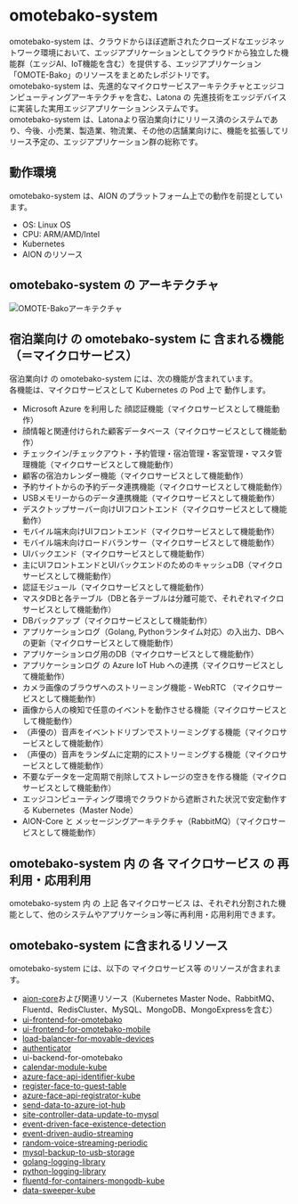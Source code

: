 # omotebako-system
omotebako-system は、クラウドからほぼ遮断されたクローズドなエッジネットワーク環境において、エッジアプリケーションとしてクラウドから独立した機能群（エッジAI、IoT機能を含む）を提供する、エッジアプリケーション「OMOTE-Bako」のリソースをまとめたレポジトリです。    
omotebako-system は、先進的なマイクロサービスアーキテクチャとエッジコンピューティングアーキテクチャを含む、Latona の 先進技術をエッジデバイスに実装した実用エッジアプリケーションシステムです。  
omotebako-system は、Latonaより宿泊業向けにリリース済のシステムであり、今後、小売業、製造業、物流業、その他の店舗業向けに、機能を拡張してリリース予定の、エッジアプリケーション群の総称です。    


## 動作環境

omotebako-system は、AION のプラットフォーム上での動作を前提としています。  

* OS: Linux OS  
* CPU: ARM/AMD/Intel  
* Kubernetes  
* AION のリソース  

## omotebako-system の アーキテクチャ  
![OMOTE-Bakoアーキテクチャ](documents/omotebako_architecture_20211016.drawio.png)    


## 宿泊業向け の omotebako-system に 含まれる機能（＝マイクロサービス）  
宿泊業向け の omotebako-system には、次の機能が含まれています。    
各機能は、マイクロサービスとして Kubernetes の Pod 上で 動作します。  

* Microsoft Azure を利用した 顔認証機能（マイクロサービスとして機能動作）   
* 顔情報と関連付けられた顧客データベース（マイクロサービスとして機能動作） 
* チェックイン/チェックアウト・予約管理・宿泊管理・客室管理・マスタ管理機能（マイクロサービスとして機能動作）  
* 顧客の宿泊カレンダー機能（マイクロサービスとして機能動作）  
* 予約サイトからの予約データ連携機能（マイクロサービスとして機能動作）　　
* USBメモリーからのデータ連携機能（マイクロサービスとして機能動作）　　
* デスクトップサーバー向けUIフロントエンド（マイクロサービスとして機能動作）　　
* モバイル端末向けUIフロントエンド（マイクロサービスとして機能動作）　　
* モバイル端末向けロードバランサー（マイクロサービスとして機能動作）  
* UIバックエンド（マイクロサービスとして機能動作）　　
* 主にUIフロントエンドとUIバックエンドのためのキャッシュDB（マイクロサービスとして機能動作）  
* 認証モジュール（マイクロサービスとして機能動作）  
* マスタDBと各テーブル（DBと各テーブルは分離可能で、それぞれマイクロサービスとして機能動作）  
* DBバックアップ（マイクロサービスとして機能動作）  
* アプリケーションログ（Golang, Pythonランタイム対応）の入出力、DBへの更新（マイクロサービスとして機能動作）   
* アプリケーションログ用のDB（マイクロサービスとして機能動作）   
* アプリケーションログ の Azure IoT Hub への連携（マイクロサービスとして機能動作）  
* カメラ画像のブラウザへのストリーミング機能 - WebRTC （マイクロサービスとして機能動作）   
* 画像から人の検知で任意のイベントを動作させる機能（マイクロサービスとして機能動作）  
* （声優の）音声をイベントドリブンでストリーミングする機能（マイクロサービスとして機能動作）    
* （声優の）音声をランダムに定期的にストリーミングする機能（マイクロサービスとして機能動作）  
* 不要なデータを一定周期で削除してストレージの空きを作る機能（マイクロサービスとして機能動作）  
* エッジコンピューティング環境でクラウドから遮断された状況で安定動作する Kubernetes（Master Node）    
* AION-Core と メッセージングアーキテクチャ（RabbitMQ）（マイクロサービスとして機能動作）  

## omotebako-system 内 の 各 マイクロサービス の 再利用・応用利用   
omotebako-system 内 の 上記 各マイクロサービス は、それぞれ分割された機能として、他のシステムやアプリケーション等に再利用・応用利用できます。  

## omotebako-system に含まれるリソース  
omotebako-system には、以下の マイクロサービス等 のリソースが含まれます。  

* [aion-core](https://github.com/latonaio/aion-core)および関連リソース（Kubernetes Master Node、RabbitMQ、Fluentd、RedisCluster、MySQL、MongoDB、MongoExpressを含む）   
* [ui-frontend-for-omotebako](https://github.com/latonaio/ui-frontend-for-omotebako)    
* [ui-frontend-for-omotebako-mobile](https://github.com/latonaio/ui-frontend-for-omotebako-mobile)    
* [load-balancer-for-movable-devices](https://github.com/latonaio/load-balancer-for-movable-devices)   
* [authenticator](https://github.com/latonaio/authenticator)  
* ui-backend-for-omotebako  
* [calendar-module-kube](https://github.com/latonaio/calendar-module-kube)   
* [azure-face-api-identifier-kube](https://github.com/latonaio/azure-face-api-identifier-kube)     
* [register-face-to-guest-table](https://github.com/latonaio/register-face-to-guest-table-kube)     
* [azure-face-api-registrator-kube](https://github.com/latonaio/azure-face-api-registrator-kube)    
* [send-data-to-azure-iot-hub](https://github.com/latonaio/send-data-to-azure-iot-hub)    
* [site-controller-data-update-to-mysql](https://github.com/latonaio/site-controller-data-update-to-mysql)  
* [event-driven-face-existence-detection](https://github.com/latonaio/event-driven-face-existence-detection)    
* [event-driven-audio-streaming](https://github.com/latonaio/event-driven-audio-streaming)  
* [random-voice-streaming-periodic](https://github.com/latonaio/random-voice-streaming-periodic)    
* [mysql-backup-to-usb-storage](https://github.com/latonaio/mysql-backup-to-usb-storage)      
* [golang-logging-library](https://github.com/latonaio/golang-logging-library)   
* [python-logging-library](https://github.com/latonaio/python-logging-library)   
* [fluentd-for-containers-mongodb-kube](https://github.com/latonaio/fluentd-for-containers-mongodb-kube)  
* [data-sweeper-kube](https://github.com/latonaio/data-sweeper-kube)  